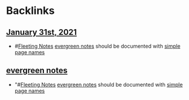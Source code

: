 
# Backlinks
## [January 31st, 2021](<January 31st, 2021.md>)
- #[Fleeting Notes](<Fleeting Notes.md>) [evergreen notes](<evergreen notes.md>) should be documented with [simple page names](<simple page names.md>)

## [evergreen notes](<evergreen notes.md>)
- "#[Fleeting Notes](<Fleeting Notes.md>) [evergreen notes](<evergreen notes.md>) should be documented with [simple page names](<simple page names.md>)

